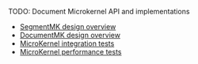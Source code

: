 <!--
   Licensed to the Apache Software Foundation (ASF) under one or more
   contributor license agreements.  See the NOTICE file distributed with
   this work for additional information regarding copyright ownership.
   The ASF licenses this file to You under the Apache License, Version 2.0
   (the "License"); you may not use this file except in compliance with
   the License.  You may obtain a copy of the License at

       http://www.apache.org/licenses/LICENSE-2.0

   Unless required by applicable law or agreed to in writing, software
   distributed under the License is distributed on an "AS IS" BASIS,
   WITHOUT WARRANTIES OR CONDITIONS OF ANY KIND, either express or implied.
   See the License for the specific language governing permissions and
   limitations under the License.
  -->

TODO: Document Microkernel API and implementations

* [SegmentMK design overview](segmentmk.html)
* [DocumentMK design overview](documentmk.html)
* [MicroKernel integration tests](https://github.com/apache/jackrabbit-oak/blob/trunk/oak-it/mk/README.md)
* [MicroKernel performance tests](https://github.com/apache/jackrabbit-oak/blob/trunk/oak-mk-perf/README.md)